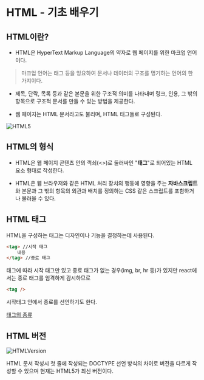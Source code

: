 # HTML - 기초 배우기


## HTML이란?

* HTML은 HyperText Markup Language의 약자로 웹 페이지를 위한 마크업 언어이다.
> 마크업 언어는 태그 등을 잉요하여 문서나 데이터의 구조를 명기하는 언어의 한 가지이다.
  
* 제목, 단락, 목록 등과 같은 본문을 위한 구조적 의미를 나타내며 링크, 인용, 그 밖의 항목으로 구조적 문서를 만들 수 있는 방법을 제공한다.

* 웹 페이지는 HTML 문서라고도 불리며, HTML 태그들로 구성된다.

![HTML5](https://img1.daumcdn.net/thumb/R1280x0/?scode=mtistory2&fname=https%3A%2F%2Fblog.kakaocdn.net%2Fdn%2FcBLDUV%2FbtrnBtzzzEt%2Fm0BsMSnKFE2hFW3KRtTA31%2Fimg.png)

## HTML의 형식

* HTML은 웹 페이지 콘텐츠 안의 꺽쇠(<>)로 둘러싸인 "**태그**"로 되어있는 HTML 요소 형태로 작성한다.  

* HTML은 웹 브라우저와 같은 HTML 처리 장치의 행동에 영향을 주는 **자바스크립트**와 본문과 그 밖의 항목의 외관과 배치를 정의하는 CSS 같은 스크립트를 포함하거나 불러올 수 있다.  

## HTML 태그

HTML을 구성하는 태그는 디자인이나 기능을 결정하는데 사용된다.
```html
<tag> //시작 태그
    내용
</tag> //종료 태그
```
태그에 따라 시작 태그만 있고 종료 태그가 없는 경우(img, br, hr 등)가 있지만 react에서는 종료 태그를 엄격하게 감시하므로 
```html
<tag />
```
시작태그 안에서 종료를 선언하기도 한다.  

[태그의 종류](http://www.tcpschool.com/html-tags/intro)

## HTML 버전

![HTMLVersion](https://media.vlpt.us/images/ezae/post/d01f053b-e89b-44c2-b53b-95ddd4e28f5d/image.png)

HTML 문서 작성시 첫 줄에 작성되는 DOCTYPE 선언 방식의 차이로 버전을 다르게 작성할 수 있으며 현재는 HTML5가 최신 버전이다.  